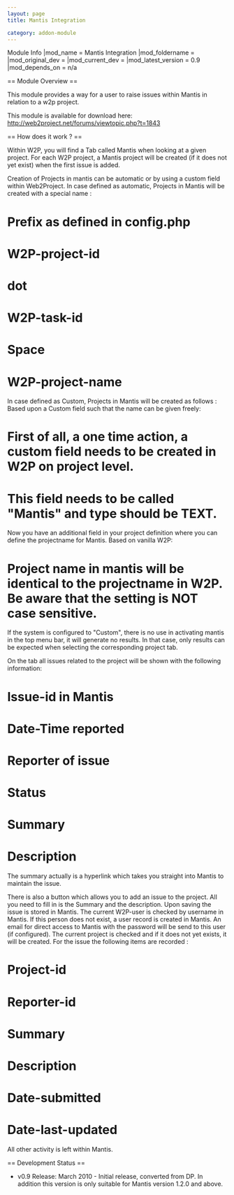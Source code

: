 ```yaml
---
layout: page
title: Mantis Integration

category: addon-module
---
```


Module Info
 |mod_name = Mantis Integration
 |mod_foldername =
 |mod_original_dev =
 |mod_current_dev =
 |mod_latest_version = 0.9
 |mod_depends_on = n/a

== Module Overview ==

This module provides a way for a user to raise issues within Mantis in relation to a w2p project.

This module is available for download here: http://web2project.net/forums/viewtopic.php?t=1843

== How does it work ? ==

Within W2P, you will find a Tab called Mantis when looking at a given project. For each W2P project, a Mantis project will be created (if it does not yet exist) when the first issue is added.

Creation of Projects in mantis can be automatic or by using a custom field within Web2Project. In case defined as automatic, Projects in Mantis will be created with a special name :
# Prefix as defined in config.php
# W2P-project-id
# dot
# W2P-task-id
# Space
# W2P-project-name

In case defined as Custom, Projects in Mantis will be created as follows :
Based upon a Custom field such that the name can be given freely:
# First of all, a one time action, a custom field needs to be created in W2P on project level.
# This field needs to be called "Mantis" and type should be TEXT.

Now you have an additional field in your project definition where you can define the projectname for Mantis. Based on vanilla W2P:
# Project name in mantis will be identical to the projectname in W2P. Be aware that the setting is NOT case sensitive.

If the system is configured to "Custom", there is no use in activating mantis in the top menu bar, it will generate no results. In that case, only results can be expected when selecting the corresponding project tab.

On the tab all issues related to the project will be shown with the following information:
# Issue-id in Mantis
# Date-Time reported
# Reporter of issue
# Status
# Summary
# Description
The summary actually is a hyperlink which takes you straight into Mantis to maintain the issue.

There is also a button which allows you to add an issue to the project. All you need to fill in is the Summary and the description. Upon saving the issue is stored in Mantis. The current W2P-user is checked by username in Mantis. If this person does not exist, a user record is created in Mantis. An email for direct access to Mantis with the password will be send to this user (if configured). The current project is checked and if it does not yet exists, it will be created. For the issue the following items are recorded :
# Project-id
# Reporter-id
# Summary
# Description
# Date-submitted
# Date-last-updated
All other activity is left within Mantis.

== Development Status ==

*  v0.9 Release: March 2010 - Initial release, converted from DP. In addition this version is only suitable for Mantis version 1.2.0 and above.
